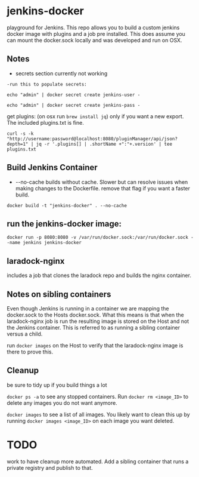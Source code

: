 # jenkins-docker

playground for Jenkins. This repo allows you to build a custom jenkins docker image with plugins and a job pre installed. This does assume you can mount the docker.sock locally and was developed and run on OSX.

## Notes

- secrets section currently not working
```
-run this to populate secrets:

echo "admin" | docker secret create jenkins-user -

echo "admin" | docker secret create jenkins-pass -
```

get plugins: (on osx run `brew install jq`) only if you want a new export. The included plugins.txt is fine.

`curl -s -k "http://username:password@localhost:8080/pluginManager/api/json?depth=1" | jq -r '.plugins[] | .shortName +":"+.version' | tee plugins.txt`

## Build Jenkins Container
- --no-cache builds without cache. Slower but can resolve issues when making changes to the Dockerfile. remove that flag if you want a faster build.

`docker build -t "jenkins-docker" . --no-cache`

## run the jenkins-docker image:

`docker run -p 8080:8080 -v /var/run/docker.sock:/var/run/docker.sock --name jenkins jenkins-docker`

## laradock-nginx

includes a job that clones the laradock repo and builds the nginx container. 

## Notes on sibling containers

Even though Jenkins is running in a container we are mapping the docker.sock to the Hosts docker.sock. What this means is that when the laradock-nginx job is run the resulting image is stored on the Host and not the Jenkins container. This is referred to as running a sibling container versus a child.

run `docker images` on the Host to verify that the laradock-nginx image is there to prove this.

## Cleanup

be sure to tidy up if you build things a lot

`docker ps -a` to see any stopped containers. Run `docker rm <image_ID>` to delete any images you do not want anymore.

`docker images` to see a list of all images. You likely want to clean this up by running `docker images <image_ID>` on each image you want deleted.

# TODO

work to have cleanup more automated. Add a sibling container that runs a private registry and publish to that.


